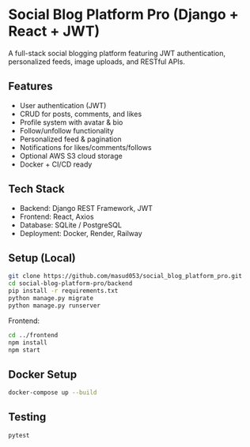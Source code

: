 # Social Blog Platform Pro (Django + React + JWT)

A full-stack social blogging platform featuring JWT authentication, personalized feeds, image uploads, and RESTful APIs.

## Features
- User authentication (JWT)
- CRUD for posts, comments, and likes
- Profile system with avatar & bio
- Follow/unfollow functionality
- Personalized feed & pagination
- Notifications for likes/comments/follows
- Optional AWS S3 cloud storage
- Docker + CI/CD ready

## Tech Stack
- Backend: Django REST Framework, JWT
- Frontend: React, Axios
- Database: SQLite / PostgreSQL
- Deployment: Docker, Render, Railway

## Setup (Local)
```bash
git clone https://github.com/masud053/social_blog_platform_pro.git
cd social-blog-platform-pro/backend
pip install -r requirements.txt
python manage.py migrate
python manage.py runserver
```

Frontend:
```bash
cd ../frontend
npm install
npm start
```

## Docker Setup
```bash
docker-compose up --build
```

## Testing
```bash
pytest
```
